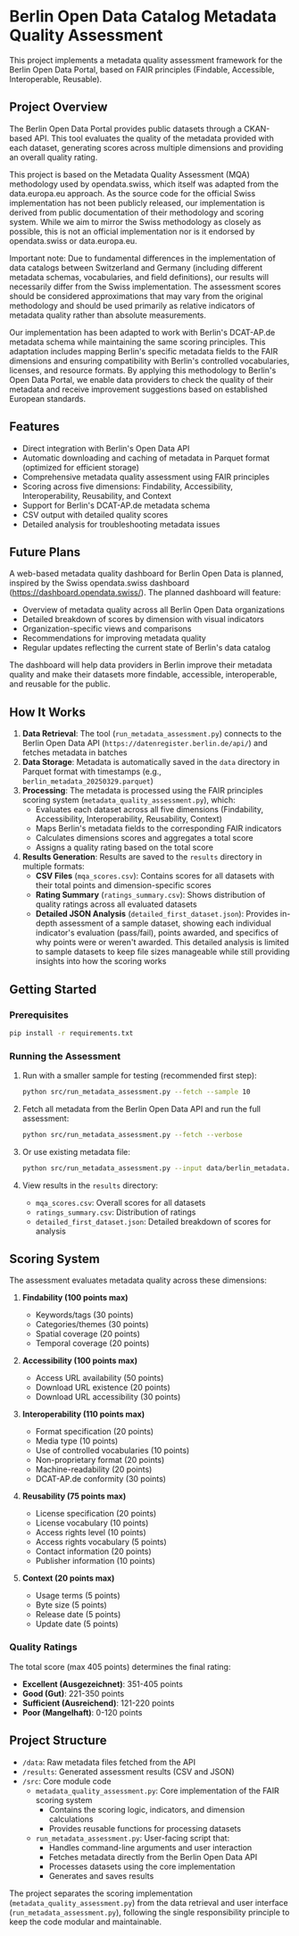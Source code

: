 # Berlin Open Data Catalog Metadata Quality Assessment

This project implements a metadata quality assessment framework for the Berlin Open Data Portal, based on FAIR principles (Findable, Accessible, Interoperable, Reusable).

## Project Overview

The Berlin Open Data Portal provides public datasets through a CKAN-based API. This tool evaluates the quality of the metadata provided with each dataset, generating scores across multiple dimensions and providing an overall quality rating.

This project is based on the Metadata Quality Assessment (MQA) methodology used by opendata.swiss, which itself was adapted from the data.europa.eu approach. As the source code for the official Swiss implementation has not been publicly released, our implementation is derived from public documentation of their methodology and scoring system. While we aim to mirror the Swiss methodology as closely as possible, this is not an official implementation nor is it endorsed by opendata.swiss or data.europa.eu.

Important note: Due to fundamental differences in the implementation of data catalogs between Switzerland and Germany (including different metadata schemas, vocabularies, and field definitions), our results will necessarily differ from the Swiss implementation. The assessment scores should be considered approximations that may vary from the original methodology and should be used primarily as relative indicators of metadata quality rather than absolute measurements.

Our implementation has been adapted to work with Berlin's DCAT-AP.de metadata schema while maintaining the same scoring principles. This adaptation includes mapping Berlin's specific metadata fields to the FAIR dimensions and ensuring compatibility with Berlin's controlled vocabularies, licenses, and resource formats. By applying this methodology to Berlin's Open Data Portal, we enable data providers to check the quality of their metadata and receive improvement suggestions based on established European standards.

## Features

- Direct integration with Berlin's Open Data API
- Automatic downloading and caching of metadata in Parquet format (optimized for efficient storage)
- Comprehensive metadata quality assessment using FAIR principles
- Scoring across five dimensions: Findability, Accessibility, Interoperability, Reusability, and Context
- Support for Berlin's DCAT-AP.de metadata schema
- CSV output with detailed quality scores
- Detailed analysis for troubleshooting metadata issues

## Future Plans

A web-based metadata quality dashboard for Berlin Open Data is planned, inspired by the Swiss opendata.swiss dashboard (https://dashboard.opendata.swiss/). The planned dashboard will feature:

- Overview of metadata quality across all Berlin Open Data organizations
- Detailed breakdown of scores by dimension with visual indicators
- Organization-specific views and comparisons
- Recommendations for improving metadata quality
- Regular updates reflecting the current state of Berlin's data catalog

The dashboard will help data providers in Berlin improve their metadata quality and make their datasets more findable, accessible, interoperable, and reusable for the public.

## How It Works

1. **Data Retrieval**: The tool (`run_metadata_assessment.py`) connects to the Berlin Open Data API (`https://datenregister.berlin.de/api/`) and fetches metadata in batches
2. **Data Storage**: Metadata is automatically saved in the `data` directory in Parquet format with timestamps (e.g., `berlin_metadata_20250329.parquet`)
3. **Processing**: The metadata is processed using the FAIR principles scoring system (`metadata_quality_assessment.py`), which:
   - Evaluates each dataset across all five dimensions (Findability, Accessibility, Interoperability, Reusability, Context)
   - Maps Berlin's metadata fields to the corresponding FAIR indicators
   - Calculates dimensions scores and aggregates a total score
   - Assigns a quality rating based on the total score
4. **Results Generation**: Results are saved to the `results` directory in multiple formats:
   - **CSV Files** (`mqa_scores.csv`): Contains scores for all datasets with their total points and dimension-specific scores
   - **Rating Summary** (`ratings_summary.csv`): Shows distribution of quality ratings across all evaluated datasets
   - **Detailed JSON Analysis** (`detailed_first_dataset.json`): Provides in-depth assessment of a sample dataset, showing each individual indicator's evaluation (pass/fail), points awarded, and specifics of why points were or weren't awarded. This detailed analysis is limited to sample datasets to keep file sizes manageable while still providing insights into how the scoring works

## Getting Started

### Prerequisites

```bash
pip install -r requirements.txt
```

### Running the Assessment

1. Run with a smaller sample for testing (recommended first step):

   ```bash
   python src/run_metadata_assessment.py --fetch --sample 10
   ```

2. Fetch all metadata from the Berlin Open Data API and run the full assessment:

   ```bash
   python src/run_metadata_assessment.py --fetch --verbose
   ```

3. Or use existing metadata file:

   ```bash
   python src/run_metadata_assessment.py --input data/berlin_metadata.csv
   ```

4. View results in the `results` directory:
   - `mqa_scores.csv`: Overall scores for all datasets
   - `ratings_summary.csv`: Distribution of ratings
   - `detailed_first_dataset.json`: Detailed breakdown of scores for analysis

## Scoring System

The assessment evaluates metadata quality across these dimensions:

1. **Findability (100 points max)**
   - Keywords/tags (30 points)
   - Categories/themes (30 points)
   - Spatial coverage (20 points)
   - Temporal coverage (20 points)

2. **Accessibility (100 points max)**
   - Access URL availability (50 points)
   - Download URL existence (20 points)
   - Download URL accessibility (30 points)

3. **Interoperability (110 points max)**
   - Format specification (20 points)
   - Media type (10 points)
   - Use of controlled vocabularies (10 points)
   - Non-proprietary format (20 points)
   - Machine-readability (20 points)
   - DCAT-AP.de conformity (30 points)

4. **Reusability (75 points max)**
   - License specification (20 points)
   - License vocabulary (10 points)
   - Access rights level (10 points)
   - Access rights vocabulary (5 points)
   - Contact information (20 points)
   - Publisher information (10 points)

5. **Context (20 points max)**
   - Usage terms (5 points)
   - Byte size (5 points)
   - Release date (5 points)
   - Update date (5 points)

### Quality Ratings

The total score (max 405 points) determines the final rating:

- **Excellent (Ausgezeichnet)**: 351-405 points
- **Good (Gut)**: 221-350 points
- **Sufficient (Ausreichend)**: 121-220 points
- **Poor (Mangelhaft)**: 0-120 points

## Project Structure

- `/data`: Raw metadata files fetched from the API
- `/results`: Generated assessment results (CSV and JSON)
- `/src`: Core module code
  - `metadata_quality_assessment.py`: Core implementation of the FAIR scoring system
    - Contains the scoring logic, indicators, and dimension calculations
    - Provides reusable functions for processing datasets
  - `run_metadata_assessment.py`: User-facing script that:
    - Handles command-line arguments and user interaction
    - Fetches metadata directly from the Berlin Open Data API
    - Processes datasets using the core implementation
    - Generates and saves results

The project separates the scoring implementation (`metadata_quality_assessment.py`) from the data retrieval and user interface (`run_metadata_assessment.py`), following the single responsibility principle to keep the code modular and maintainable.